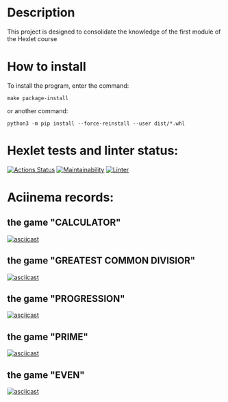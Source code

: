 # Description
This project is designed to consolidate the knowledge of the first module of the Hexlet course

# How to install
To install the program, enter the command:

```
make package-install
```

or another command:

```
python3 -m pip install --force-reinstall --user dist/*.whl
```


# Hexlet tests and linter status:
[![Actions Status](https://github.com/ConstableFraser/python-project-lvl1/workflows/hexlet-check/badge.svg)](https://github.com/ConstableFraser/python-project-lvl1/actions)
[![Maintainability](https://api.codeclimate.com/v1/badges/a99a88d28ad37a79dbf6/maintainability)](https://codeclimate.com/github/ConstableFraser/python-project-lvl1)
[![Linter](https://github.com/ConstableFraser/python-project-lvl1/actions/workflows/Linter.yml/badge.svg)](https://github.com/ConstableFraser/python-project-lvl1/actions/workflows/Linter.yml)


# Aciinema records:
## the game "CALCULATOR"
[![asciicast](https://asciinema.org/a/502029.svg)](https://asciinema.org/a/502029)
## the game "GREATEST COMMON DIVISIOR"
[![asciicast](https://asciinema.org/a/502250.svg)](https://asciinema.org/a/502250)
## the game "PROGRESSION"
[![asciicast](https://asciinema.org/a/502804.svg)](https://asciinema.org/a/502804)
## the game "PRIME"
[![asciicast](https://asciinema.org/a/502823.svg)](https://asciinema.org/a/502823)
## the game "EVEN"
[![asciicast](https://asciinema.org/a/502830.svg)](https://asciinema.org/a/502830)
